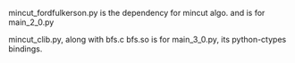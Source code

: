 mincut_fordfulkerson.py is the dependency for mincut algo. and is for main_2_0.py

mincut_clib.py, along with bfs.c bfs.so is for main_3_0.py, its python-ctypes bindings.
